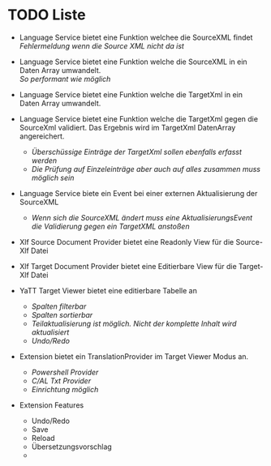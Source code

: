 # TODO Liste
- Language Service bietet eine Funktion welchee die SourceXML findet   
  _Fehlermeldung wenn die Source XML nicht da ist_

- Language Service bietet eine Funktion welche die SourceXML in ein Daten Array umwandelt.   
  _So performant wie möglich_

- Language Service bietet eine Funktion welche die TargetXml in ein Daten Array umwandelt.   

- Language Service bietet eine Funktion welche die TargetXml gegen die SourceXml validiert. Das Ergebnis wird im TargetXml DatenArray angereichert.
  - _Überschüssige Einträge der TargetXml sollen ebenfalls erfasst werden_
  - _Die Prüfung auf Einzeleinträge aber auch auf alles zusammen muss möglich sein_

- Language Service biete ein Event bei einer externen Aktualisierung der SourceXML
  - _Wenn sich die SourceXML ändert muss eine AktualisierungsEvent die Validierung gegen ein TargetXML anstoßen_

- Xlf Source Document Provider bietet eine Readonly View für die Source-Xlf Datei

- Xlf Target Document Provider bietet eine Editierbare View für die Target-Xlf Datei

- YaTT Target Viewer bietet eine editierbare Tabelle an  
  -  _Spalten filterbar_
  -  _Spalten sortierbar_
  -  _Teilaktualisierung ist möglich. Nicht der komplette Inhalt wird aktualisiert_
  -  _Undo/Redo_
  
- Extension bietet ein TranslationProvider im Target Viewer Modus an.
  - _Powershell Provider_
  - _C/AL Txt Provider_
  - _Einrichtung möglich_

- Extension Features
  - Undo/Redo
  - Save
  - Reload
  - Übersetzungsvorschlag
  - 